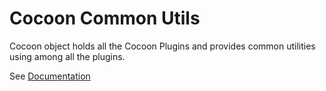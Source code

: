 Cocoon Common Utils
=======================

Cocoon object holds all the Cocoon Plugins and provides common utilities using among all the plugins.

See [Documentation](http://ludei.github.io/cocoon-common/dist/doc/js/index.html)
